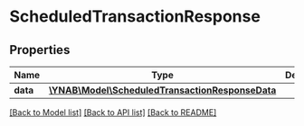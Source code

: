 # ScheduledTransactionResponse

## Properties
Name | Type | Description | Notes
------------ | ------------- | ------------- | -------------
**data** | [**\YNAB\Model\ScheduledTransactionResponseData**](ScheduledTransactionResponseData.md) |  | 

[[Back to Model list]](../../README.md#documentation-for-models) [[Back to API list]](../../README.md#documentation-for-api-endpoints) [[Back to README]](../../README.md)


